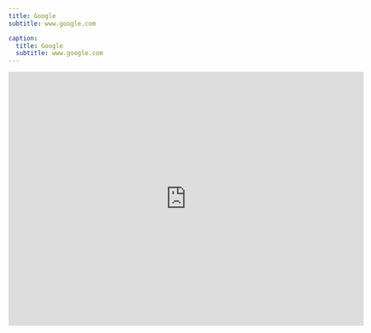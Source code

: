 ```yaml
---
title: Google
subtitle: www.google.com

caption:
  title: Google
  subtitle: www.google.com
---
```


<embed src="https://web.archive.org/web/www.google.com.tw" style="width:700px; height: 500px;">
